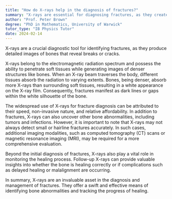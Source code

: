 ```yaml
---
title: "How do X-rays help in the diagnosis of fractures?"
summary: "X-rays are essential for diagnosing fractures, as they create images of bones that reveal breaks or cracks."
author: "Prof. Peter Brown"
degree: "PhD in Mathematics, University of Warwick"
tutor_type: "IB Physics Tutor"
date: 2024-02-14
---
```


X-rays are a crucial diagnostic tool for identifying fractures, as they produce detailed images of bones that reveal breaks or cracks.

X-rays belong to the electromagnetic radiation spectrum and possess the ability to penetrate soft tissues while generating images of denser structures like bones. When an X-ray beam traverses the body, different tissues absorb the radiation to varying extents. Bones, being denser, absorb more X-rays than surrounding soft tissues, resulting in a white appearance on the X-ray film. Consequently, fractures manifest as dark lines or gaps within the white silhouette of the bone.

The widespread use of X-rays for fracture diagnosis can be attributed to their speed, non-invasive nature, and relative affordability. In addition to fractures, X-rays can also uncover other bone abnormalities, including tumors and infections. However, it is important to note that X-rays may not always detect small or hairline fractures accurately. In such cases, additional imaging modalities, such as computed tomography (CT) scans or magnetic resonance imaging (MRI), may be required for a more comprehensive evaluation.

Beyond the initial diagnosis of fractures, X-rays also play a vital role in monitoring the healing process. Follow-up X-rays can provide valuable insights into whether the bone is healing correctly or if complications such as delayed healing or malalignment are occurring.

In summary, X-rays are an invaluable asset in the diagnosis and management of fractures. They offer a swift and effective means of identifying bone abnormalities and tracking the progress of healing.
    